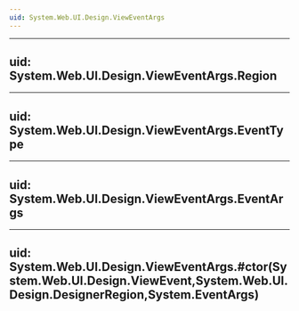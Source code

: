 ```yaml
---
uid: System.Web.UI.Design.ViewEventArgs
---
```


---
uid: System.Web.UI.Design.ViewEventArgs.Region
---

---
uid: System.Web.UI.Design.ViewEventArgs.EventType
---

---
uid: System.Web.UI.Design.ViewEventArgs.EventArgs
---

---
uid: System.Web.UI.Design.ViewEventArgs.#ctor(System.Web.UI.Design.ViewEvent,System.Web.UI.Design.DesignerRegion,System.EventArgs)
---
